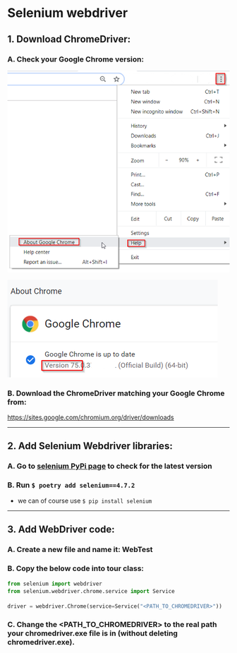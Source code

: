 # Selenium webdriver

## 1. Download ChromeDriver:

###   A. Check your Google Chrome version:
![alt text](https://github.com/Dgotlieb/Selenium-Java/blob/master/images/About.png)

![alt text](https://github.com/Dgotlieb/Selenium-Java/blob/master/images/version.png)


###   B. Download the ChromeDriver matching your Google Chrome from:
https://sites.google.com/chromium.org/driver/downloads


----------------------------------------------------------------------------

## 2. Add Selenium Webdriver libraries:
### A. Go to [selenium PyPi page](https://pypi.org/project/selenium/) to check for the latest version 
### B. Run `$ poetry add selenium==4.7.2`


* we can of course use `$ pip install selenium`
----------------------------------------------------------------------------

## 3. Add WebDriver code:
### A. Create a new file and name it: WebTest
### B. Copy the below code into tour class:

```python
from selenium import webdriver
from selenium.webdriver.chrome.service import Service

driver = webdriver.Chrome(service=Service("<PATH_TO_CHROMEDRIVER>"))
```
    
### C. Change the <PATH_TO_CHROMEDRIVER> to the real path your chromedriver.exe file is in (without deleting chromedriver.exe).

